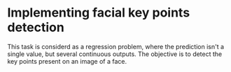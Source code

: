 # Implementing facial key points detection

This task is considerd as a regression problem, where the prediction isn't a single value, but several continuous outputs.
The objective is to detect the key points present on an image of a face.
